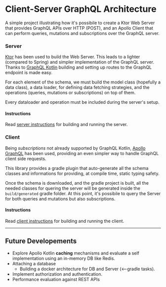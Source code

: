 # Client-Server GraphQL Architecture

A simple project illustrating how it's possibile to create a Ktor Web Server
that provides GraphQL APIs over HTTP (POST), and an Apollo Client that can
perform queries, mutations and subscriptions over the GraphQL server.

### Server
[Ktor](https://github.com/ktorio/ktor) has been used to build the Web Server.
This leads to a lighter (compared to Spring) and simpler implementation of the
GraphQL server.
Thanks to [GraphQL Kotlin](https://github.com/ExpediaGroup/graphql-kotlin)
building and setting up routes to the GraphQL endpoint is made easy.

For each element of the schema, we must build the model class (hopefully a data
class), a data loader, for defining data fetching strategies, and the
operations (queries, mutations or subscriptions) on top of them.

Every dataloader and operation must be included during the server's setup.

#### Instructions
Read [server instructions](./server/README.md) for building and running the server.

### Client
Being *subscriptions* not already supported by GraphQL Kotlin, 
[Apollo GraphQL](https://github.com/apollographql/apollo-kotlin) has been used,
providing an even simpler way to handle GraphQL client side requests.

This library provides a gradle plugin that auto-generate all the schema classes
and informations for providing, at compile time, static typing safety.

Once the schema is downloaded, and the gradle project is built, all the needed
classes for quering the server will be generated inside the `build/generated`
gradle folder. At this point, it's possibile to query the Server for both
queries and mutations but also subscriptions.

#### Instructions
Read [client instructions](./apollo-client/README.md) for building and running
the client.

---
## Future Developements
- Explore Apollo Kotlin **caching** mechanisms and evaluate a self implementation
  using an in-memory DB like Redis.
- Attaching a database
    - Building a docker architecture for DB and Server (<--gradle tasks).
- Implement authorization and authentication.
- Performance evaluation against REST APIs
